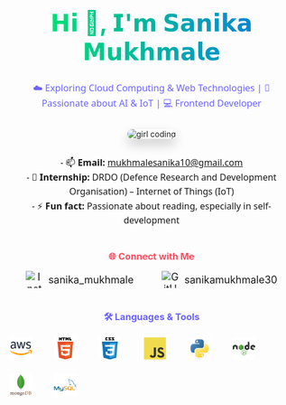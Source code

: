 <h1 align="center" style="font-size: 3em; 
    background: linear-gradient(90deg, #00f260, #0575e6); 
    -webkit-background-clip: text; color: transparent; font-weight: bold;">
  𝗛𝗶 👋, 𝗜'𝗺 𝗦𝗮𝗻𝗶𝗸𝗮 𝗠𝘂𝗸𝗵𝗺𝗮𝗹𝗲
</h1>

<h3 align="center" style="font-family: 'Segoe UI', Tahoma, Geneva, Verdana, sans-serif; color:#6c63ff; font-weight: normal;">
  ☁️ Exploring Cloud Computing & Web Technologies | 🤖 Passionate about AI & IoT | 💻 Frontend Developer
</h3>

<div align="center" style="margin: 30px 0;">
  <img alt="girl coding" width="300" src="https://i.pinimg.com/originals/e7/26/c7/e726c74ac081eed50feee1433d12c998.gif" style="border-radius: 10px; box-shadow: 0 10px 20px rgba(0,0,0,0.2);">
</div>

<p align="center" style="font-family: 'Segoe UI', Tahoma, Geneva, Verdana, sans-serif; font-size: 16px; max-width: 600px; margin: 20px auto; line-height: 1.6;">
  - 📫 <strong>Email:</strong> <a href="mailto:mukhmalesanika10@gmail.com">mukhmalesanika10@gmail.com</a><br>
  - 📄 <strong>Internship:</strong> DRDO (Defence Research and Development Organisation) – Internet of Things (IoT)<br>
  - ⚡ <strong>Fun fact:</strong> Passionate about reading, especially in self-development 
</p>

<h3 align="center" style="color:#ff4c60; margin-top: 40px;">🌐 Connect with Me</h3>
<div align="center" style="display: flex; justify-content: center; gap: 50px; flex-wrap: wrap; margin-bottom: 40px; align-items: center;">

  <!-- Instagram -->
  <a href="https://www.instagram.com/sanika_mukhmale" target="_blank" style="display: flex; align-items: center; gap: 10px; text-decoration: none; color: inherit; font-size: 18px; transition: all 0.3s;">
    <img src="https://raw.githubusercontent.com/rahuldkjain/github-profile-readme-generator/master/src/images/icons/Social/instagram.svg" alt="Instagram" width="30" height="30">
    <span>sanika_mukhmale</span>
  </a>

  <!-- GitHub -->
  <a href="https://github.com/sanika-mukhmale" target="_blank" style="display: flex; align-items: center; gap: 10px; text-decoration: none; color: inherit; font-size: 18px; transition: all 0.3s;">
    <img src="https://cdn.jsdelivr.net/gh/devicons/devicon/icons/github/github-original.svg" alt="GitHub" width="30" height="30">
    <span>sanikamukhmale30</span>
  </a>

</div>

<h3 align="center" style="color:#6c63ff; margin-bottom: 20px;">🛠️ Languages & Tools</h3>
<div align="center" style="display: grid; grid-template-columns: repeat(auto-fit, minmax(50px, 1fr)); justify-content: center; gap: 25px; max-width: 450px; margin: auto 0 40px 0;">
  <img src="https://raw.githubusercontent.com/devicons/devicon/master/icons/amazonwebservices/amazonwebservices-original-wordmark.svg" alt="AWS" width="40" height="40" />
  <img src="https://raw.githubusercontent.com/devicons/devicon/master/icons/html5/html5-original-wordmark.svg" alt="HTML5" width="40" height="40" />
  <img src="https://raw.githubusercontent.com/devicons/devicon/master/icons/css3/css3-original-wordmark.svg" alt="CSS3" width="40" height="40" />
  <img src="https://raw.githubusercontent.com/devicons/devicon/master/icons/javascript/javascript-original.svg" alt="JavaScript" width="40" height="40" />
  <img src="https://raw.githubusercontent.com/devicons/devicon/master/icons/python/python-original.svg" alt="Python" width="40" height="40" />
  <img src="https://raw.githubusercontent.com/devicons/devicon/master/icons/nodejs/nodejs-original-wordmark.svg" alt="Node.js" width="40" height="40" />
  <img src="https://raw.githubusercontent.com/devicons/devicon/master/icons/mongodb/mongodb-original-wordmark.svg" alt="MongoDB" width="40" height="40" />
  <img src="https://raw.githubusercontent.com/devicons/devicon/master/icons/mysql/mysql-original-wordmark.svg" alt="MySQL" width="40" height="40" />
</div>
